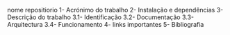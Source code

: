  nome repositiorio 
 1- Acrónimo do trabalho
 2- Instalação e dependências
 3- Descrição do trabalho
 3.1- Identificação
 3.2- Documentação
 3.3- Arquitectura
 3.4- Funcionamento
 4- links importantes
 5- Bibliografia
